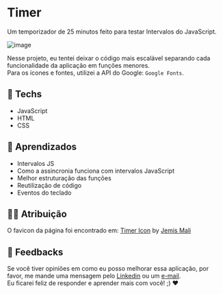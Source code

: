 # Timer

Um temporizador de 25 minutos feito para testar Intervalos do JavaScript.

![image](https://user-images.githubusercontent.com/100815627/217922350-e5540d04-08ab-466e-bc1a-f8442137ddb9.png)

Nesse projeto, eu tentei deixar o código mais escalável separando cada funcionalidade da aplicação em funções menores.<br>
Para os ícones e fontes, utilizei a API do Google: `Google Fonts`.

## 🚀 Techs

-   JavaScript
-   HTML
-   CSS

## 📒 Aprendizados

-   Intervalos JS
-   Como a assincronia funciona com intervalos JavaScript
-   Melhor estruturação das funções
-   Reutilização de código
-   Eventos do teclado

## 💁‍♀️ Atribuição

O favicon da página foi encontrado em:
<a href="https://iconscout.com/icons/timer" target="_blank">Timer Icon</a> by <a href="https://iconscout.com/contributors/jemismali" target="_blank">Jemis Mali</a>

## 🤝 Feedbacks

Se você tiver opiniões em como eu posso melhorar essa aplicação, por favor, me mande uma mensagem pelo [Linkedin](https://linkedin.com/in/raiane-oliveira-dev)
ou um <a href="mailto:raiane.oliveira404@gmail.com">e-mail</a>.<br>
Eu ficarei feliz de responder e aprender mais com você! ;) ❤️
